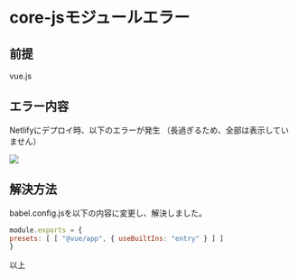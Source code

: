# core-jsモジュールエラー
## 前提
vue.js

## エラー内容
Netlifyにデプロイ時、以下のエラーが発生
（長過ぎるため、全部は表示していません）

<img src="./img/article6/core-js_error.png" decoding="async">

## 解決方法
babel.config.jsを以下の内容に変更し、解決しました。

```javascript
module.exports = {
presets: [ [ "@vue/app", { useBuiltIns: "entry" } ] ]
}
```

以上
